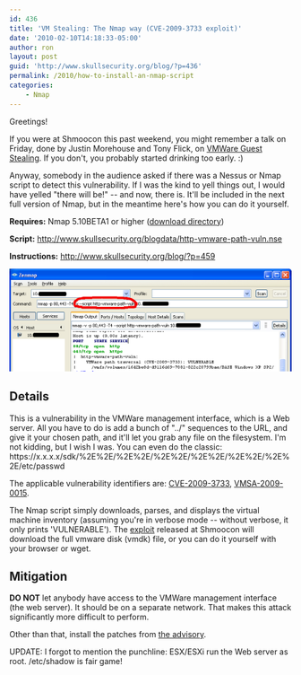 ```yaml
---
id: 436
title: 'VM Stealing: The Nmap way (CVE-2009-3733 exploit)'
date: '2010-02-10T14:18:33-05:00'
author: ron
layout: post
guid: 'http://www.skullsecurity.org/blog/?p=436'
permalink: /2010/how-to-install-an-nmap-script
categories:
    - Nmap
---
```


Greetings! 

If you were at Shmoocon this past weekend, you might remember a talk on Friday, done by Justin Morehouse and Tony Flick, on <a href='http://fyrmassociates.com/tools/gueststealer-v1.pl'>VMWare Guest Stealing</a>. If you don't, you probably started drinking too early. :)
<!--more-->
Anyway, somebody in the audience asked if there was a Nessus or Nmap script to detect this vulnerability. If I was the kind to yell things out, I would have yelled "there will be!" -- and now, there is. It'll be included in the next full version of Nmap, but in the meantime here's how you can do it yourself. 

<strong>Requires:</strong> Nmap 5.10BETA1 or higher (<a href='http://nmap.org/dist/?C=M&O=D'>download directory</a>)

<strong>Script:</strong> <a href='http://www.skullsecurity.org/blogdata/http-vmware-path-vuln.nse'>http://www.skullsecurity.org/blogdata/http-vmware-path-vuln.nse</a>

<strong>Instructions:</strong> <a href='http://www.skullsecurity.org/blog/?p=459'>http://www.skullsecurity.org/blog/?p=459</a>

<img src='/blogdata/installing-scripts-3.png'>

<h2>Details</h2>
This is a vulnerability in the VMWare management interface, which is a Web server. All you have to do is add a bunch of "../" sequences to the URL, and give it your chosen path, and it'll let you grab any file on the filesystem. I'm not kidding, but I wish I was. You can even do the classic: https://x.x.x.x/sdk/%2E%2E/%2E%2E/%2E%2E/%2E%2E/%2E%2E/%2E%2E/etc/passwd

The applicable vulnerability identifiers are: <a href='http://cve.mitre.org/cgi-bin/cvename.cgi?name=CVE-2009-3733'>CVE-2009-3733</a>, <a href='http://www.vmware.com/security/advisories/VMSA-2009-0015.html'>VMSA-2009-0015</a>. 

The Nmap script simply downloads, parses, and displays the virtual machine inventory (assuming you're in verbose mode -- without verbose, it only prints 'VULNERABLE'). The <a href='http://fyrmassociates.com/tools/gueststealer-v1.pl'>exploit</a> released at Shmoocon will download the full vmware disk (vmdk) file, or you can do it yourself with your browser or wget. 

<h2>Mitigation</h2>
<strong>DO NOT</strong> let anybody have access to the VMWare management interface (the web server). It should be on a separate network. That makes this attack significantly more difficult to perform. 

Other than that, install the patches from <a href='http://www.vmware.com/security/advisories/VMSA-2009-0015.html'>the advisory</a>. 

UPDATE: I forgot to mention the punchline: ESX/ESXi run the Web server as root. /etc/shadow is fair game! 
